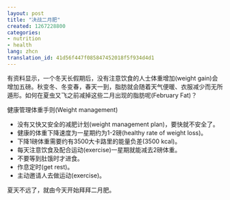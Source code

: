 ```yaml
---
layout: post
title: "决战二月肥"
created: 1267228800
categories:
- nutrition
- health
lang: zhcn
translation_id: 41d56f447f085847452018f5f934d4d1
---
```

<!--break-->
<p>有资料显示，一个冬天长假期后，没有注意饮食的人士体重增加(weight gain)会增加五磅。秋变冬、冬变春，春天一到，脂肪就会随着天气便暖、衣服减少而无所遁形。如何在夏虫又飞之前减掉这些二月出现的脂肪呢(February Fat)？ </p>

<p>健康管理体重手则(Weight management)</p>

<ul>
<li>没有又快又安全的减肥计划(weight management plan)，要快就不安全了。 </li>
<li>健康的体重下降速度为一星期约为1-2磅(healthy rate of weight loss)。 </li>
<li>下降1磅体重需要约有3500大卡路里的能量负差(3500 kcal)。 </li>
<li>每天注意饮食及配合运动(exercise)一星期就能减去2磅体重。 </li>
<li>不要等到肚饿时才进食。 </li>
<li>作息定时(get rest)。 </li>
<li>主动邀请人去做运动(exercise)。 </li>
</ul>

<p>夏天不远了，就由今天开始拜拜二月肥。 </p>
